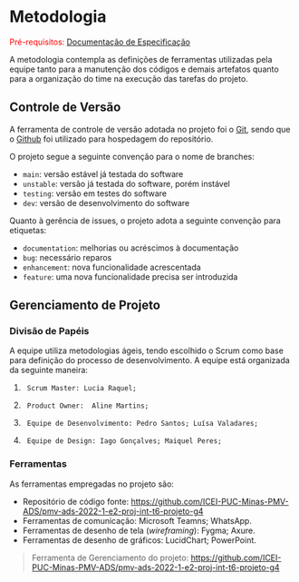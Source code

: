 
# Metodologia

<span style="color:red">Pré-requisitos: <a href="2-Especificação do Projeto.md"> Documentação de Especificação</a></span>

A metodologia contempla as definições de ferramentas utilizadas pela equipe tanto para a manutenção dos códigos e demais artefatos quanto para a organização do time na execução das tarefas do projeto. 

## Controle de Versão

A ferramenta de controle de versão adotada no projeto foi o
[Git](https://git-scm.com/), sendo que o [Github](https://github.com)
foi utilizado para hospedagem do repositório.

O projeto segue a seguinte convenção para o nome de branches:

- `main`: versão estável já testada do software
- `unstable`: versão já testada do software, porém instável
- `testing`: versão em testes do software
- `dev`: versão de desenvolvimento do software

Quanto à gerência de issues, o projeto adota a seguinte convenção para
etiquetas:

- `documentation`: melhorias ou acréscimos à documentação
- `bug`: necessário reparos 
- `enhancement`: nova funcionalidade acrescentada 
- `feature`: uma nova funcionalidade precisa ser introduzida

## Gerenciamento de Projeto

### Divisão de Papéis

A equipe utiliza metodologias ágeis, tendo escolhido o Scrum como base para definição do processo de desenvolvimento. 
  A equipe está organizada da seguinte maneira: 
1.   	Scrum Master: Lucia Raquel; 
2.   	Product Owner:  Aline Martins; 
3.   	Equipe de Desenvolvimento: Pedro Santos; Luísa Valadares;
4.   	Equipe de Design: Iago Gonçalves; Maiquel Peres; 


### Ferramentas

As ferramentas empregadas no projeto são:

- Repositório de código fonte: https://github.com/ICEI-PUC-Minas-PMV-ADS/pmv-ads-2022-1-e2-proj-int-t6-projeto-g4 
- Ferramentas de comunicação: Microsoft Teamns; WhatsApp.
- Ferramentas de desenho de tela (_wireframing_): Fygma; Axure. 
- Ferramentas de desenho de gráficos: LucidChart; PowerPoint.

> Ferramenta de Gerenciamento do projeto:
https://github.com/ICEI-PUC-Minas-PMV-ADS/pmv-ads-2022-1-e2-proj-int-t6-projeto-g4 
 

